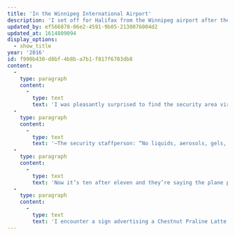 ```yaml
---
title: 'In the Winnipeg International Airport'
description: 'I set off for Halifax from the Winnipeg airport after the Christmas break, and observe my surroundings and moods.'
updated_by: ef566878-06e2-4591-9b05-2130076004d2
updated_at: 1614809094
display_options:
  - show_title
year: '2016'
id: f990b430-d8bf-4b8b-a7b1-f817f6703db8
content:
  -
    type: paragraph
    content:
      -
        type: text
        text: 'I was pleasantly surprised to find the security area virtually deserted.<!-- FOLD --> The kindly woman standing in front of the queueing area touched the palms of my hands with a white hemisphere on the end of a wand and said (having just seen Paul hug me tight around in circles) how lovely it was to see such a close-knit family, and wished me a happy new year. I had to show my boarding pass five times total, three of those times in the security area. I was the only one in the x-ray line. '
  -
    type: paragraph
    content:
      -
        type: text
        text: '—The security staffperson: “No liquids, aerosols, gels, toiletries, toothpaste, shaving cream, water bottles?”—I: “No, those things are all in my checked bag. Well, an empty water bottle.”—”Wait – empty? Does it have any water in it?”—”No.”—”Okay, then.” '
  -
    type: paragraph
    content:
      -
        type: text
        text: 'Now it’s ten after eleven and they’re saying the plane probably won’t arrive for fifteen minutes yet. Guess I’ll go for another walk or something. A television: the woman on the CBC news says “we’re so consumeristic, a lot of the things still have labels in them, the resale market shouldn’t be overlooked.” '
  -
    type: paragraph
    content:
      -
        type: text
        text: 'I encounter a sign advertising a Chestnut Praline Latte at Starbucks. I have nothing to do, and am feeling suggestible; I shall go to the Starbucks and purchase a chestnut praline latte.—It tastes quite good – a lovely burnt-sugar flavour.'
---
```

